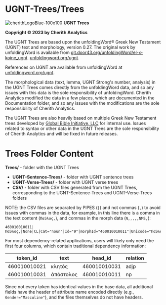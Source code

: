 # UGNT-Trees/Trees

![cherithLogoBlue-100x100](https://user-images.githubusercontent.com/105679741/190519269-28c4bc1c-fb8f-4c8f-b119-8aa8188c98d6.png)
**UGNT Trees**

**Copyright © 2023 by Cherith Analytics**

The UGNT Trees are based upon the unfoldingWord® Greek New Testament (UGNT) text and morphology, version 0.27. The original work by unfoldingWord is available from [git.door43.org/unfoldingWord/el-x-koine_ugnt](https://git.door43.org/unfoldingWord/el-x-koine_ugnt). [unfoldingword.org/ugnt](https://www.unfoldingword.org/ugnt).

References on UGNT are available from unfoldingWord at [unfoldingword.org/ugnt](https://www.unfoldingword.org/ugnt).

The morphological data (text, lemma, UGNT Strong's number, analysis) in the UGNT Trees comes directly from the unfoldingWord data, and so any issues with this data is the sole responsibility of unfoldingWord.  Cherith Analytics modified the data in a few places, which are documented in the Documentation folder, and so any issues with the modifications are the sole responsibility of Cherith Analytics.

The UGNT Trees are also heavily based on multiple Greek New Testament trees developed by [Global Bible Initiative, LLC](https://www.gbi.llc) for internal use. Issues related to syntax or other data in the UGNT Trees are the sole responsibility of Cherith Analytics and will be fixed in future releases.

# Trees Folder Content

**Trees/** - folder with the UGNT Trees
* **UGNT-Sentence-Trees/** - folder with UGNT sentence trees
* **UGNT-Verse-Trees/** - folder with UGNT verse trees
* **CSV/** - folder with CSV files generated from the UGNT Trees, corresponding to the UGNT-Sentence-Trees and UGNT-Verse-Trees folders

NOTE: the CSV files are separated by PIPES (`|`) and not commas (`,`) to avoid issues with commas in the data, for example, in this line there is a comma in the text content (`Παῦλος,`), and commas in the morph data (`N,,,,,NMS,`):

```csv
460010010011|Παῦλος,|None|CL|Cat="noun"|Id="9"|morphId="460010010011"|Unicode="Παῦλος,"|Lemma="Παῦλος"|Lang="G"|StrongNumber="G39720"|Morph="N,,,,,NMS,"|Case="Nominative"|Gender="Masculine"|Number="Singular"|English="Paul"
```

For most dependency-related applications, users will likely only need the first four columns, which contain traditional dependency information:

| token_id | text | head_id | relation |
| --- | --- | --- | --- |
| 460010010021 | κλητὸς | 460010010031 | adjp |
| 460010010031 | ἀπόστολος | 460010010011 | np |

Since not every token has identical values in the base data, all additional fields have the header of attribute name encoded directly (e.g., `Gender="Masculine"`), and the files themselves do not have headers.
